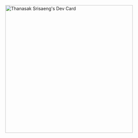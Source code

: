 <a href="https://app.daily.dev/thanasaksrisaeng"><img src="https://api.daily.dev/devcards/d19a07b09f5e4dd19e98bc285bed2aa1.png?r=qwb" width="400" alt="Thanasak Srisaeng's Dev Card"/></a>
